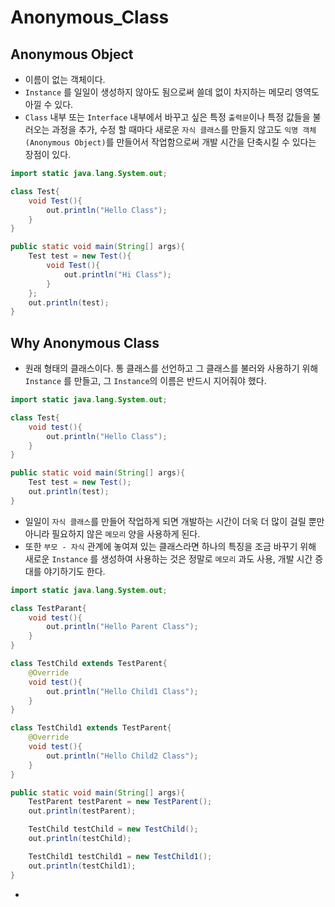 # Anonymous_Class

## Anonymous Object

- 이름이 없는 객체이다.
- `Instance` 를 일일이 생성하지 않아도 됨으로써 쓸데 없이 차지하는 메모리 영역도 아낄 수 있다.
- `Class` 내부 또는 `Interface` 내부에서 바꾸고 싶은 특정 `출력문`이나 특정 값들을 불러오는 과정을 추가, 수정 할 때마다 새로운 `자식 클래스`를 만들지 않고도 `익명 객체(Anonymous Object)`를 만들어서 작업함으로써 개발 시간을 단축시킬 수 있다는 장점이 있다.

```java
import static java.lang.System.out;

class Test{
    void Test(){
        out.println("Hello Class");
    }
}

public static void main(String[] args){
    Test test = new Test(){
        void Test(){
            out.println("Hi Class");
        }
    };
    out.println(test);
}
```

## Why Anonymous Class

- 원래 형태의 클래스이다. 통 클래스를 선언하고 그 클래스를 불러와 사용하기 위해 `Instance` 를 만들고, 그 `Instance`의 이름은 반드시 지어줘야 했다.

```java
import static java.lang.System.out;

class Test{
    void test(){
        out.println("Hello Class");
    }
}

public static void main(String[] args){
    Test test = new Test();
    out.println(test);
}
```

- 일일이 `자식 클래스`를 만들어 작업하게 되면 개발하는 시간이 더욱 더 많이 걸릴 뿐만 아니라 필요하지 않은 `메모리` 양을 사용하게 된다.
- 또한 `부모 - 자식` 관계에 놓여져 있는 클래스라면 하나의 특징을 조금 바꾸기 위해 새로운 `Instance` 를 생성하여 사용하는 것은 정말로 `메모리` 과도 사용, 개발 시간 증대를 야기하기도 한다.

```java
import static java.lang.System.out;

class TestParant{
    void test(){
        out.println("Hello Parent Class");
    }
}

class TestChild extends TestParent{
    @Override
    void test(){
        out.println("Hello Child1 Class");
    }
}

class TestChild1 extends TestParent{
    @Override
    void test(){
        out.println("Hello Child2 Class");
    }
}

public static void main(String[] args){
    TestParent testParent = new TestParent();
    out.println(testParent);

    TestChild testChild = new TestChild();
    out.println(testChild);

    TestChild1 testChild1 = new TestChild1();
    out.println(testChild1);
}
```

- 